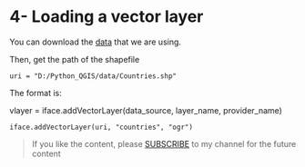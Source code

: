 # 4- Loading a vector layer

You can download the  [data](https://github.com/Azad77/Python_qgis/blob/main/Data/Countries.zip)  that we are using.


<p>Then, get the path of the shapefile</p>

```
uri = "D:/Python_QGIS/data/Countries.shp" 
``` 


The format is:
<p>vlayer = iface.addVectorLayer(data_source, layer_name, provider_name)</p>

```
iface.addVectorLayer(uri, "countries", "ogr")
```

<blockquote>
<p>If you like the content, please <a target="_blank" href="https://www.youtube.com/channel/UCpbWlHEqBSnJb6i4UemXQpA?sub_confirmation=1">SUBSCRIBE</a> to my channel for the future content</p>
</blockquote>